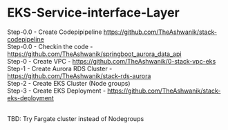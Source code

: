 # EKS-Service-interface-Layer

Step-0.0  - Create Codepipipeline https://github.com/TheAshwanik/stack-codepipeline   
Step-0.0  - Checkin the code - https://github.com/TheAshwanik/springboot_aurora_data_api   
Step-0    - Create VPC - https://github.com/TheAshwanik/0-stack-vpc-eks      
Step-1    - Create Aurora RDS Cluster - https://github.com/TheAshwanik/stack-rds-aurora  
Step-2    - Create EKS Cluster (Node groups)      
Step-3    - Create EKS Deployment - https://github.com/TheAshwanik/stack-eks-deployment

<br>
TBD: Try Fargate cluster instead of Nodegroups    
